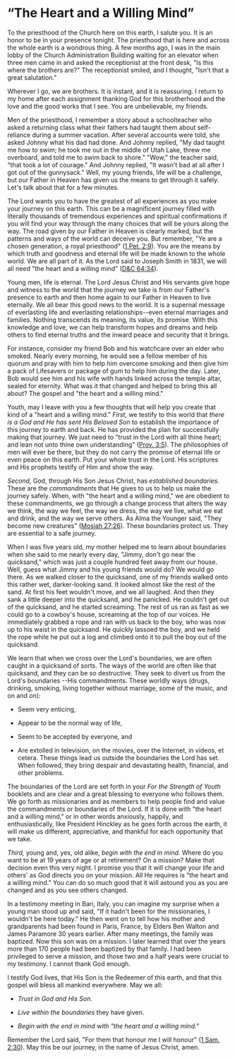 # “The Heart and a Willing Mind”

To the priesthood of the Church here on this earth, I salute you. It is an
honor to be in your presence tonight. The priesthood that is here and across
the whole earth is a wondrous thing. A few months ago, I was in the main lobby
of the Church Administration Building waiting for an elevator when three men
came in and asked the receptionist at the front desk, "Is this where the
brothers are?" The receptionist smiled, and I thought, "Isn't that a great
salutation."

Wherever I go, we are brothers. It is instant, and it is reassuring. I return
to my home after each assignment thanking God for this brotherhood and the
love and the good works that I see. You are unbelievable, my friends.

Men of the priesthood, I remember a story about a schoolteacher who asked a
returning class what their fathers had taught them about self-reliance during
a summer vacation. After several accounts were told, she asked Johnny what his
dad had done. And Johnny replied, "My dad taught me how to swim; he took me
out in the middle of Utah Lake, threw me overboard, and told me to swim back
to shore." "Wow," the teacher said, "that took a lot of courage." And Johnny
replied, "It wasn't bad at all after I got out of the gunnysack." Well, my
young friends, life will be a challenge, but our Father in Heaven has given us
the means to get through it safely. Let's talk about that for a few minutes.

The Lord wants you to have the greatest of all experiences as you make your
journey on this earth. This can be a magnificent journey filled with literally
thousands of tremendous experiences and spiritual confirmations if you will
find your way through the many choices that will be yours along the way. The
road given by our Father in Heaven is clearly marked, but the patterns and
ways of the world can deceive you. But remember, "Ye are a chosen generation,
a royal priesthood" ([1 Pet.
2:9](https://www.lds.org/scriptures/nt/1-pet/2.9?lang=eng#8)). You are the
means by which truth and goodness and eternal life will be made known to the
whole world. We are all part of it. As the Lord said to Joseph Smith in 1831,
we will all need "the heart and a willing mind" ([D&amp;C
64:34](https://www.lds.org/scriptures/dc-testament/dc/64.34?lang=eng#33)).

Young men, life is eternal. The Lord Jesus Christ and His servants give hope
and witness to the world that the journey we take is from our Father's
presence to earth and then home again to our Father in Heaven to live
eternally. We all bear this good news to the world. It is a supernal message
of everlasting life and everlasting relationships--even eternal marriages and
families. Nothing transcends its meaning, its value, its promise. With this
knowledge and love, we can help transform hopes and dreams and help others to
find eternal truths and the inward peace and security that it brings.

For instance, consider my friend Bob and his watchcare over an elder who
smoked. Nearly every morning, he would see a fellow member of his quorum and
pray with him to help him overcome smoking and then give him a pack of
Lifesavers or package of gum to help him during the day. Later, Bob would see
him and his wife with hands linked across the temple altar, sealed for
eternity. What was it that changed and helped to bring this all about? The
gospel and "the heart and a willing mind."

Youth, may I leave with you a few thoughts that will help you create that kind
of a "heart and a willing mind." _First,_ we testify to this world that _there
is a God and He has sent His Beloved Son_ to establish the importance of this
journey to earth and back. He has provided the plan for successfully making
that journey. We just need to "trust in the Lord with all thine heart; and
lean not unto thine own understanding" ([Prov.
3:5](https://www.lds.org/scriptures/ot/prov/3.5?lang=eng#4)). The philosophies
of men will ever be there, but they do not carry the promise of eternal life
or even peace on this earth. Put your whole trust in the Lord. His scriptures
and His prophets testify of Him and show the way.

_Second,_ God, through His Son Jesus Christ, has _established boundaries._
These are the _commandments_ that He gives to us to help us make the journey
safely. When, with "the heart and a willing mind," we are obedient to these
commandments, we go through a change process that alters the way we think, the
way we feel, the way we dress, the way we live, what we eat and drink, and the
way we serve others. As Alma the Younger said, "They become new creatures"
([Mosiah
27:26](https://www.lds.org/scriptures/bofm/mosiah/27.26?lang=eng#25)). These
boundaries protect us. They are essential to a safe journey.

When I was five years old, my mother helped me to learn about boundaries when
she said to me nearly every day, "Jimmy, don't go near the quicksand," which
was just a couple hundred feet away from our house. Well, guess what Jimmy and
his young friends would do? We would go there. As we walked closer to the
quicksand, one of my friends walked onto this rather wet, darker-looking sand.
It looked almost like the rest of the sand. At first his feet wouldn't move,
and we all laughed. And then they sank a little deeper into the quicksand, and
he panicked. He couldn't get out of the quicksand, and he started screaming.
The rest of us ran as fast as we could go to a cowboy's house, screaming at
the top of our voices. He immediately grabbed a rope and ran with us back to
the boy, who was now up to his waist in the quicksand. He quickly lassoed the
boy, and we held the rope while he put out a log and climbed onto it to pull
the boy out of the quicksand.

We learn that when we cross over the Lord's boundaries, we are often caught in
a quicksand of sorts. The ways of the world are often like that quicksand, and
they can be so destructive. They seek to divert us from the Lord's boundaries
--His commandments. These worldly ways (drugs, drinking, smoking, living
together without marriage, some of the music, and on and on):

  * Seem very enticing,

  * Appear to be the normal way of life,

  * Seem to be accepted by everyone, and

  * Are extolled in television, on the movies, over the Internet, in videos, et cetera. These things lead us outside the boundaries the Lord has set. When followed, they bring despair and devastating health, financial, and other problems.

The boundaries of the Lord are set forth in your _For the Strength of Youth_
booklets and are clear and a great blessing to everyone who follows them. We
go forth as missionaries and as members to help people find and value the
commandments or boundaries of the Lord. If it is done with "the heart and a
willing mind," or in other words anxiously, happily, and enthusiastically,
like President Hinckley as he goes forth across the earth, it will make us
different, appreciative, and thankful for each opportunity that we take.

_Third,_ young and, yes, old alike, _begin with the end in mind._ Where do you
want to be at 19 years of age or at retirement? On a mission? Make that
decision even this very night. I promise you that it will change your life and
others' as God directs you on your mission. All He requires is "the heart and
a willing mind." You can do so much good that it will astound you as you are
changed and as you see others changed.

In a testimony meeting in Bari, Italy, you can imagine my surprise when a
young man stood up and said, "If it hadn't been for the missionaries, I
wouldn't be here today." He then went on to tell how his mother and
grandparents had been found in Paris, France, by Elders Ben Walton and James
Paramore 30 years earlier. After many meetings, the family was baptized. Now
this son was on a mission. I later learned that over the years more than 170
people had been baptized by that family. I had been privileged to serve a
mission, and those two and a half years were crucial to my testimony. I cannot
thank God enough.

I testify God lives, that His Son is the Redeemer of this earth, and that this
gospel will bless all mankind everywhere. May we all:

  * _Trust in God and His Son._

  * _Live within the boundaries_ they have given.

  * _Begin with the end in mind_ with _"the heart and a willing mind."_

Remember the Lord said, "For them that honour me I will honour" ([1 Sam.
2:30](https://www.lds.org/scriptures/ot/1-sam/2.30?lang=eng#29)). May this be
our journey, in the name of Jesus Christ, amen.


